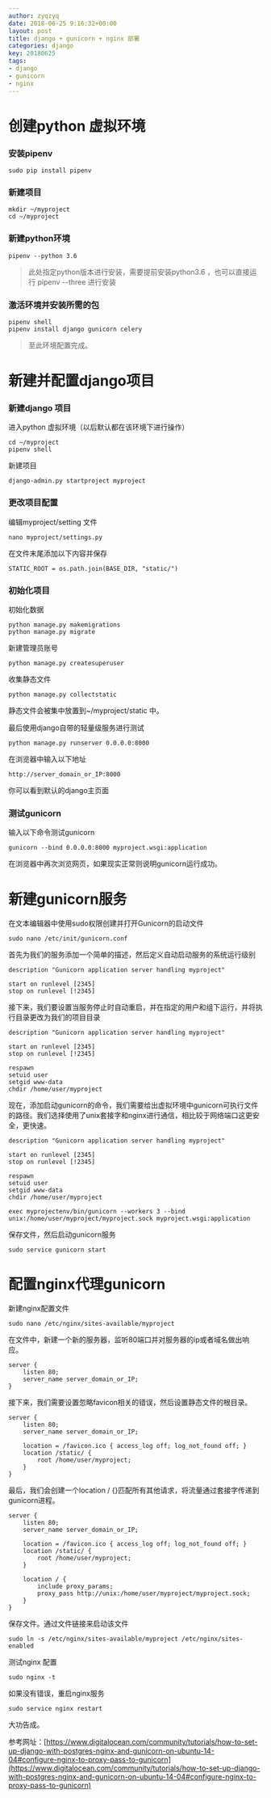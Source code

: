 ```yaml
---
author: zyqzyq
date: 2018-06-25 9:16:32+00:00
layout: post
title: django + gunicorn + nginx 部署
categories: django
key: 20180625
tags:
- django
- gunicorn 
- nginx
---
```


# 创建python 虚拟环境

### 安装pipenv

```
sudo pip install pipenv 
```

### 新建项目

```
mkdir ~/myproject
cd ~/myproject
```

### 新建python环境

```
pipenv --python 3.6

```
> 此处指定python版本进行安装，需要提前安装python3.6 ，也可以直接运行 pipenv --three 进行安装

### 激活环境并安装所需的包

```
pipenv shell
pipenv install django gunicorn celery
```
> 至此环境配置完成。

# 新建并配置django项目

### 新建django 项目
进入python 虚拟环境（以后默认都在该环境下进行操作）

```
cd ~/myproject
pipenv shell
```
新建项目

```
django-admin.py startproject myproject
```
### 更改项目配置
编辑myproject/setting 文件

```
nano myproject/settings.py
```

在文件末尾添加以下内容并保存

```
STATIC_ROOT = os.path.join(BASE_DIR, "static/")
```


### 初始化项目
初始化数据

```
python manage.py makemigrations
python manage.py migrate

```
新建管理员账号

```
python manage.py createsuperuser
```
收集静态文件

```
python manage.py collectstatic
```
静态文件会被集中放置到~/myproject/static 中。

最后使用django自带的轻量级服务进行测试

```
python manage.py runserver 0.0.0.0:8000
```
在浏览器中输入以下地址
```
http://server_domain_or_IP:8000
```
你可以看到默认的django主页面

### 测试gunicorn

输入以下命令测试gunicorn
```
gunicorn --bind 0.0.0.0:8000 myproject.wsgi:application
```
在浏览器中再次浏览网页，如果现实正常则说明gunicorn运行成功。

# 新建gunicorn服务

在文本编辑器中使用sudo权限创建并打开Gunicorn的启动文件

```
sudo nano /etc/init/gunicorn.conf
```
首先为我们的服务添加一个简单的描述，然后定义自动启动服务的系统运行级别


```
description "Gunicorn application server handling myproject"

start on runlevel [2345]
stop on runlevel [!2345]

```

接下来，我们要设置当服务停止时自动重启，并在指定的用户和组下运行，并将执行目录更改为我们的项目目录

```
description "Gunicorn application server handling myproject"

start on runlevel [2345]
stop on runlevel [!2345]

respawn
setuid user
setgid www-data
chdir /home/user/myproject
```
现在，添加启动gunicorn的命令，我们需要给出虚拟环境中gunicorn可执行文件的路径。我们选择使用了unix套接字和nginx进行通信，相比较于网络端口这更安全，更快速。

```
description "Gunicorn application server handling myproject"

start on runlevel [2345]
stop on runlevel [!2345]

respawn
setuid user
setgid www-data
chdir /home/user/myproject

exec myprojectenv/bin/gunicorn --workers 3 --bind unix:/home/user/myproject/myproject.sock myproject.wsgi:application
```

保存文件，然后启动gunicorn服务

```
sudo service gunicorn start
```

# 配置nginx代理gunicorn

新建nginx配置文件

```
sudo nano /etc/nginx/sites-available/myproject
```
在文件中，新建一个新的服务器，监听80端口并对服务器的ip或者域名做出响应。

```
server {
    listen 80;
    server_name server_domain_or_IP;
}
```
接下来，我们需要设置忽略favicon相关的错误，然后设置静态文件的根目录。

```
server {
    listen 80;
    server_name server_domain_or_IP;

    location = /favicon.ico { access_log off; log_not_found off; }
    location /static/ {
        root /home/user/myproject;
    }
}
```
最后，我们会创建一个location / {}匹配所有其他请求，将流量通过套接字传递到gunicorn进程。

```
server {
    listen 80;
    server_name server_domain_or_IP;

    location = /favicon.ico { access_log off; log_not_found off; }
    location /static/ {
        root /home/user/myproject;
    }

    location / {
        include proxy_params;
        proxy_pass http://unix:/home/user/myproject/myproject.sock;
    }
}
```
保存文件。通过文件链接来启动该文件

```
sudo ln -s /etc/nginx/sites-available/myproject /etc/nginx/sites-enabled
```
测试nginx 配置

```
sudo nginx -t
```
如果没有错误，重启nginx服务

```
sudo service nginx restart
```

大功告成。

参考网址：[https://www.digitalocean.com/community/tutorials/how-to-set-up-django-with-postgres-nginx-and-gunicorn-on-ubuntu-14-04#configure-nginx-to-proxy-pass-to-gunicorn](https://www.digitalocean.com/community/tutorials/how-to-set-up-django-with-postgres-nginx-and-gunicorn-on-ubuntu-14-04#configure-nginx-to-proxy-pass-to-gunicorn)








